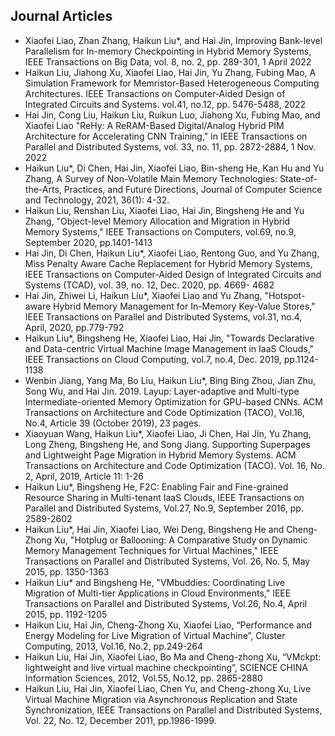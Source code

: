 Journal Articles
---
* Xiaofei Liao, Zhan Zhang, Haikun Liu*, and Hai Jin, Improving Bank-level Parallelism for In-memory Checkpointing in Hybrid Memory Systems, IEEE Transactions on Big Data, vol. 8, no. 2, pp. 289-301, 1 April 2022  
* Haikun Liu, Jiahong Xu, Xiaofei Liao, Hai Jin, Yu Zhang, Fubing Mao, A Simulation Framework for Memristor-Based Heterogeneous Computing Architectures. IEEE Transactions on Computer-Aided Design of Integrated Circuits and Systems. vol.41, no.12, pp. 5476-5488, 2022  
* Hai Jin, Cong Liu, Haikun Liu, Ruikun Luo, Jiahong Xu, Fubing Mao, and Xiaofei Liao "ReHy: A ReRAM-Based Digital/Analog Hybrid PIM Architecture for Accelerating CNN Training," in IEEE Transactions on Parallel and Distributed Systems, vol. 33, no. 11, pp. 2872-2884, 1 Nov. 2022  
* Haikun Liu*, Di Chen, Hai Jin, Xiaofei Liao, Bin-sheng He, Kan Hu and Yu Zhang, A Survey of Non-Volatile Main Memory Technologies: State-of-the-Arts, Practices, and Future Directions, Journal of Computer Science and Technology, 2021, 36(1): 4-32.  
* Haikun Liu, Renshan Liu, Xiaofei Liao, Hai Jin, Bingsheng He and Yu Zhang, "Object-level Memory Allocation and Migration in Hybrid Memory Systems," IEEE Transactions on Computers, vol.69, no.9, September 2020, pp.1401-1413  
* Hai Jin, Di Chen, Haikun Liu*, Xiaofei Liao, Rentong Guo, and Yu Zhang, Miss Penalty Aware Cache Replacement for Hybrid Memory Systems, IEEE Transactions on Computer-Aided Design of Integrated Circuits and Systems (TCAD), vol. 39, no. 12, Dec. 2020, pp. 4669- 4682  
* Hai Jin, Zhiwei Li, Haikun Liu*, Xiaofei Liao and Yu Zhang, "Hotspot-aware Hybrid Memory Management for In-Memory Key-Value Stores," IEEE Transactions on Parallel and Distributed Systems, vol.31, no.4, April, 2020, pp.779-792  
* Haikun Liu*, Bingsheng He, Xiaofei Liao, Hai Jin, "Towards Declarative and Data-centric Virtual Machine Image Management in IaaS Clouds," IEEE Transactions on Cloud Computing, vol.7, no.4, Dec. 2019, pp.1124-1138  
* Wenbin Jiang, Yang Ma, Bo Liu, Haikun Liu*, Bing Bing Zhou, Jian Zhu, Song Wu, and Hai Jin. 2019. Layup: Layer-adaptive and Multi-type Intermediate-oriented Memory Optimization for GPU-based CNNs. ACM Transactions on Architecture and Code Optimization (TACO), Vol.16, No.4, Article 39 (October 2019), 23 pages.  
* Xiaoyuan Wang, Haikun Liu*, Xiaofei Liao, Ji Chen, Hai Jin, Yu Zhang, Long Zheng, Bingsheng He, and Song Jiang. Supporting Superpages and Lightweight Page Migration in Hybrid Memory Systems. ACM Transactions on Architecture and Code Optimization (TACO). Vol. 16, No. 2, April, 2019, Article 11: 1-26  
* Haikun Liu*, Bingsheng He, F2C: Enabling Fair and Fine-grained Resource Sharing in Multi-tenant IaaS Clouds, IEEE Transactions on Parallel and Distributed Systems, Vol.27, No.9, September 2016, pp. 2589-2602  
* Haikun Liu*, Hai Jin, Xiaofei Liao, Wei Deng, Bingsheng He and Cheng-Zhong Xu, "Hotplug or Ballooning: A Comparative Study on Dynamic Memory Management Techniques for Virtual Machines," IEEE Transactions on Parallel and Distributed Systems, Vol. 26, No. 5, May 2015, pp. 1350-1363  
* Haikun Liu* and Bingsheng He, "VMbuddies: Coordinating Live Migration of Multi-tier Applications in Cloud Environments," IEEE Transactions on Parallel and Distributed Systems, Vol.26, No.4, April 2015, pp. 1192-1205  
* Haikun Liu, Hai Jin, Cheng-Zhong Xu, Xiaofei Liao, “Performance and Energy Modeling for Live Migration of Virtual Machine”, Cluster Computing, 2013, Vol.16, No.2, pp.249-264  
* Haikun Liu, Hai Jin, Xiaofei Liao, Bo Ma and Cheng-zhong Xu, “VMckpt: lightweight and live virtual machine checkpointing”, SCIENCE CHINA Information Sciences, 2012, Vol.55, No.12, pp. 2865-2880  
* Haikun Liu, Hai Jin, Xiaofei Liao, Chen Yu, and Cheng-zhong Xu, Live Virtual Machine Migration via Asynchronous Replication and State Synchronization, IEEE Transactions on Parallel and Distributed Systems, Vol. 22, No. 12, December 2011, pp.1986-1999.  
